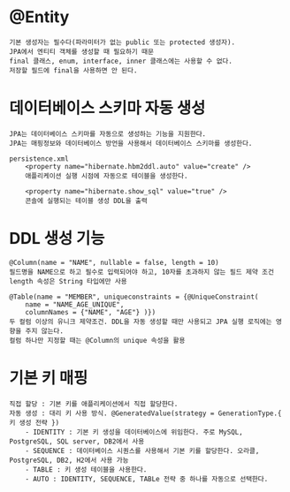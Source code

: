 # @Entity
    기본 생성자는 필수다(파라미터가 없는 public 또는 protected 생성자).
    JPA에서 엔티티 객체를 생성할 때 필요하기 때문
    final 클래스, enum, interface, inner 클래스에는 사용할 수 없다.
    저장할 필드에 final을 사용하면 안 된다.

# 데이터베이스 스키마 자동 생성
    JPA는 데이터베이스 스키마를 자동으로 생성하는 기능을 지원한다.
    JPA는 매핑정보와 데이터베이스 방언을 사용해서 데이터베이스 스키마를 생성한다.
    
    persistence.xml
        <property name="hibernate.hbm2ddl.auto" value="create" />
        애플리케이션 실행 시점에 자동으로 테이블을 생성한다.

        <property name="hibernate.show_sql" value="true" />
        콘솔에 실행되는 테이블 생성 DDL을 출력

# DDL 생성 기능
    @Column(name = "NAME", nullable = false, length = 10)
    필드명을 NAME으로 하고 필수로 입력되어야 하고, 10자를 초과하지 않는 필드 제약 조건
    length 속성은 String 타입에만 사용

    @Table(name = "MEMBER", uniqueconstraints = {@UniqueConstraint(
        name = "NAME_AGE_UNIQUE",
        columnNames = {"NAME", "AGE"} )})
    두 컬럼 이상의 유니크 제약조건. DDL을 자동 생성할 때만 사용되고 JPA 실행 로직에는 영향을 주지 않는다.
    컬럼 하나만 지정할 때는 @Column의 unique 속성을 활용
    
# 기본 키 매핑
    직접 할당 : 기본 키를 애플리케이션에서 직접 할당한다.
    자동 생성 : 대리 키 사용 방식. @GeneratedValue(strategy = GenerationType.{ 키 생성 전략 })
        - IDENTITY : 기본 키 생성을 데이터베이스에 위임한다. 주로 MySQL, PostgreSQL, SQL server, DB2에서 사용
        - SEQUENCE : 데이터베이스 시퀀스를 사용해서 기본 키를 할당한다. 오라클, PostgreSQL, DB2, H2에서 사용 가능
        - TABLE : 키 생성 테이블을 사용한다.
        - AUTO : IDENTITY, SEQUENCE, TABLe 전략 중 하나를 자동으로 선택한다.
            
        
        
